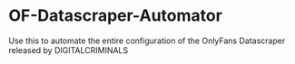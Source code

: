 # OF-Datascraper-Automator
Use this to automate the entire configuration of the OnlyFans Datascraper released by DIGITALCRIMINALS
